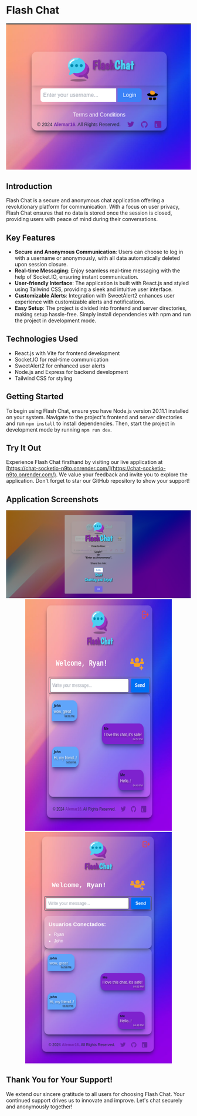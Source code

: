 # Flash Chat
<p align="center">
  <img src="assets/images-project/Screenshot-2.png" alt="Texto alternativo 2" />
</p>

## Introduction

Flash Chat is a secure and anonymous chat application offering a revolutionary platform for communication. With a focus on user privacy, Flash Chat ensures that no data is stored once the session is closed, providing users with peace of mind during their conversations.

## Key Features

- **Secure and Anonymous Communication**: Users can choose to log in with a username or anonymously, with all data automatically deleted upon session closure.
- **Real-time Messaging**: Enjoy seamless real-time messaging with the help of Socket.IO, ensuring instant communication.
- **User-friendly Interface**: The application is built with React.js and styled using Tailwind CSS, providing a sleek and intuitive user interface.
- **Customizable Alerts**: Integration with SweetAlert2 enhances user experience with customizable alerts and notifications.
- **Easy Setup**: The project is divided into frontend and server directories, making setup hassle-free. Simply install dependencies with npm and run the project in development mode.

## Technologies Used

- React.js with Vite for frontend development
- Socket.IO for real-time communication
- SweetAlert2 for enhanced user alerts
- Node.js and Express for backend development
- Tailwind CSS for styling

## Getting Started

To begin using Flash Chat, ensure you have Node.js version 20.11.1 installed on your system. Navigate to the project's frontend and server directories and run `npm install` to install dependencies. Then, start the project in development mode by running `npm run dev`.

## Try It Out

Experience Flash Chat firsthand by visiting our live application at [https://chat-socketio-n9to.onrender.com/](https://chat-socketio-n9to.onrender.com/). We value your feedback and invite you to explore the application. Don't forget to star our GitHub repository to show your support!

## Application Screenshots

<p align="center">
<img src="assets/images-project/Screenshot-1.png" alt="Screenshot 1" width="800"/>
<img src="assets/images-project/Screenshot-4.png" alt="Screenshot 3" width="400" height="630"/>
<img src="assets/images-project/Screenshot-5.png" alt="Screenshot 4" width="400"/>
</p>


## Thank You for Your Support!

We extend our sincere gratitude to all users for choosing Flash Chat. Your continued support drives us to innovate and improve. Let's chat securely and anonymously together!
